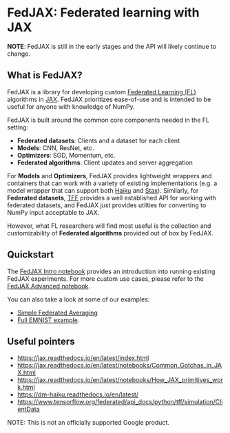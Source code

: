 # FedJAX: Federated learning with JAX

**NOTE**: FedJAX is still in the early stages and the API will likely continue
to change.

## What is FedJAX?

FedJAX is a library for developing custom
[Federated Learning (FL)](https://ai.googleblog.com/2017/04/federated-learning-collaborative.html)
algorithms in [JAX]. FedJAX prioritizes ease-of-use and is intended to be useful
for anyone with knowledge of NumPy.

FedJAX is built around the common core components needed in the FL setting:

*   **Federated datasets**: Clients and a dataset for each client
*   **Models**: CNN, ResNet, etc.
*   **Optimizers**: SGD, Momentum, etc.
*   **Federated algorithms**: Client updates and server aggregation

For **Models** and **Optimizers**, FedJAX provides lightweight wrappers and
containers that can work with a variety of existing implementations (e.g. a
model wrapper that can support both [Haiku] and [Stax]). Similarly, for
**Federated datasets**, [TFF] provides a well established API for working with
federated datasets, and FedJAX just provides utilties for converting to NumPy
input acceptable to JAX.

However, what FL researchers will find most useful is the collection and
customizability of **Federated algorithms** provided out of box by FedJAX.

## Quickstart

The
[FedJAX Intro notebook](notebooks/fedjax_intro.ipynb)
provides an introduction into running existing FedJAX experiments. For more
custom use cases, please refer to the
[FedJAX Advanced notebook](notebooks/fedjax_advanced.ipynb).

You can also take a look at some of our examples:

*   [Simple Federated Averaging](examples/simple_fed_avg.py)
*   [Full EMNIST example](examples/emnist_simple_fed_avg.py).

## Useful pointers

*   https://jax.readthedocs.io/en/latest/index.html
*   https://jax.readthedocs.io/en/latest/notebooks/Common_Gotchas_in_JAX.html
*   https://jax.readthedocs.io/en/latest/notebooks/How_JAX_primitives_work.html
*   https://dm-haiku.readthedocs.io/en/latest/
*   https://www.tensorflow.org/federated/api_docs/python/tff/simulation/ClientData

[JAX]: https://github.com/google/jax
[TFF]: https://www.tensorflow.org/federated
[Haiku]: https://github.com/deepmind/dm-haiku
[Stax]: https://github.com/google/jax/blob/master/jax/experimental/stax.py

NOTE: This is not an officially supported Google product.
